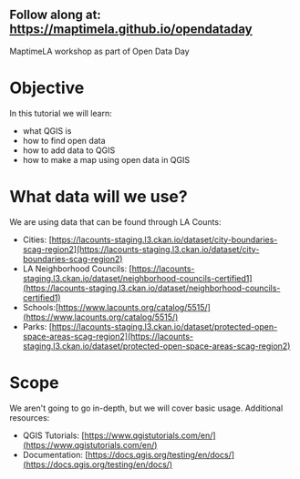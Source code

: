 ## Follow along at: <a href="https://maptimela.github.io/opendataday" target="_blank">https://maptimela.github.io/opendataday</a>
MaptimeLA workshop as part of Open Data Day

# Objective
In this tutorial we will learn:
* what QGIS is
* how to find open data
* how to add data to QGIS
* how to make a map using open data in QGIS


# What data will we use?
We are using data that can be found through LA Counts:
* Cities: [https://lacounts-staging.l3.ckan.io/dataset/city-boundaries-scag-region2](https://lacounts-staging.l3.ckan.io/dataset/city-boundaries-scag-region2)
* LA Neighborhood Councils: [https://lacounts-staging.l3.ckan.io/dataset/neighborhood-councils-certified1](https://lacounts-staging.l3.ckan.io/dataset/neighborhood-councils-certified1)
* Schools:[https://www.lacounts.org/catalog/5515/](https://www.lacounts.org/catalog/5515/)
* Parks: [https://lacounts-staging.l3.ckan.io/dataset/protected-open-space-areas-scag-region2](https://lacounts-staging.l3.ckan.io/dataset/protected-open-space-areas-scag-region2)

# Scope
We aren't going to go in-depth, but we will cover basic usage. Additional resources:
* QGIS Tutorials: [https://www.qgistutorials.com/en/](https://www.qgistutorials.com/en/)
* Documentation: [https://docs.qgis.org/testing/en/docs/](https://docs.qgis.org/testing/en/docs/)
